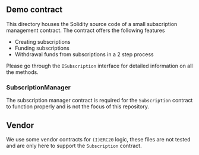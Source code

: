 ## Demo contract

This directory houses the Solidity source code of a small subscription management contract.
The contract offers the following features

- Creating subscriptions
- Funding subscriptions
- Withdrawal funds from subscriptions in a 2 step process

Please go through the `ISubscription` interface for detailed information on all the methods.

### SubscriptionManager

The subscription manager contract is required for the `Subscription` contract to function properly and is not the focus of this repository.

## Vendor

We use some vendor contracts for `(I)ERC20` logic, these files are not tested and are only here to support the `Subscription` contract.